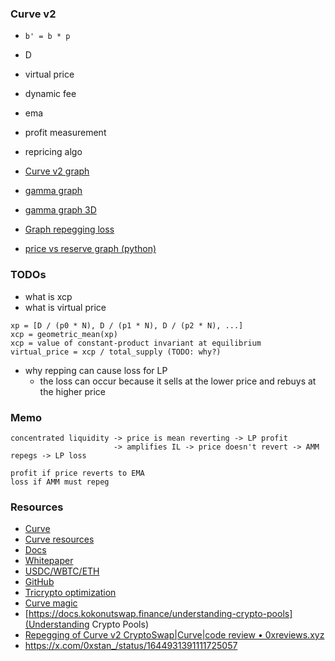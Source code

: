 ### Curve v2

- `b' = b * p`
- D
- virtual price
- dynamic fee
- ema
- profit measurement
- repricing algo

- [Curve v2 graph](https://www.desmos.com/calculator/ms7fqtmpxu)
- [gamma graph](https://www.desmos.com/calculator/id0zrk0ucr)
- [gamma graph 3D](https://www.desmos.com/3d/siehqqoi40)
- [Graph repegging loss](https://www.desmos.com/calculator/km1yqb12ik)
- [price vs reserve graph (python)](./notebook/amm_dy_dx.ipynb)

### TODOs

- what is xcp
- what is virtual price

```
xp = [D / (p0 * N), D / (p1 * N), D / (p2 * N), ...]
xcp = geometric_mean(xp)
xcp = value of constant-product invariant at equilibrium
virtual_price = xcp / total_supply (TODO: why?)

```

- why repping can cause loss for LP
  - the loss can occur because it sells at the lower price and rebuys at the higher price

### Memo

```
concentrated liquidity -> price is mean reverting -> LP profit
                       -> amplifies IL -> price doesn't revert -> AMM repegs -> LP loss

profit if price reverts to EMA
loss if AMM must repeg
```

### Resources

- [Curve](https://curve.fi)
- [Curve resources](https://resources.curve.fi/)
- [Docs](https://docs.curve.fi/)
- [Whitepaper](https://resources.curve.fi/pdf/curve-cryptopools.pdf)
- [USDC/WBTC/ETH](https://etherscan.io/address/0x7f86bf177dd4f3494b841a37e810a34dd56c829b)
- [GitHub](https://github.com/curvefi/tricrypto-ng/blob/acba2ee4fc933cc74df4365e4f357fa7e1582b99/contracts/main/CurveTricryptoOptimizedWETH.vy)
- [Tricrypto optimization](https://github.com/curvefi/tricrypto-ng/blob/extended-readme/docs/tricrypto_optimisation.pdf)
- [Curve magic](https://hackmd.io/@alltold/curve-magic)
- [https://docs.kokonutswap.finance/understanding-crypto-pools](Understanding Crypto Pools)
- [Repegging of Curve v2 CryptoSwap|Curve|code review • 0xreviews.xyz](https://0xreviews.xyz/posts/2022-03-04-Curve-CryptoSwap-repegging)
- https://x.com/0xstan_/status/1644931391111725057
